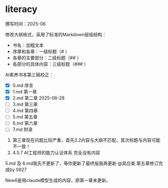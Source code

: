 # literacy

撰写时间：2025-06

修改大纲格式，采用了标准的Markdown层级结构：

- 书名：加粗文本
- 序章和各章：一级标题（# ）
- 各章的主要部分：二级标题（## ）
- 各部分的具体内容：三级标题（### ）

AI素养书本第三稿校正：

- [X] 0.md 序言
- [X] 1.md 第一章
- [X] 2.md 第二章 2025-06-28
- [ ] 3.md 第三章
- [ ] 4.md 第四章
- [ ] 5.md 第五章
- [ ] 6.md 第六章
- [ ] 7.md 附录

1. 第三章现在问题比较严重，首先3.2内容与大纲不匹配，其次标题与内容可能不一致！
2. 4.5.7 AI工程师的能力认证体系  完全没有内容

5.md 及 6.md我先不更新了，等你更新了最终版我再更新 @吴应美
第五章修订完成by 0627

New6是用claude模型生成的内容，原第一章未更新。
